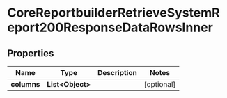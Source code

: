 

# CoreReportbuilderRetrieveSystemReport200ResponseDataRowsInner


## Properties

| Name | Type | Description | Notes |
|------------ | ------------- | ------------- | -------------|
|**columns** | **List&lt;Object&gt;** |  |  [optional] |



